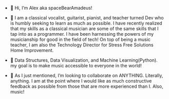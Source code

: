 - 👋 Hi, I’m Alex aka spaceBearAmadeus!

- 👀 I am a classical vocalist, guitarist, pianist, and teacher turned Dev who is humbly seeking to learn as much as possible.  I have recently realized that my
    skills as a classical musician are some of the same skills that I tap into as a programmer.  I have been harnessing the powers of my musicianship
    for good in the field of tech!  On top of being a music teacher, I am also the Technology Director for Stress Free Solutions Home Improvement.

- 🌱  Data Structures, Data Visualization, and Machine Learning(Python).
      my goal is to make music accessible to everyone in the world!

- 💞️ As I just mentioned, I’m looking to collaborate on ANYTHING.  Literally, anything.  I am at the point where I would like as much constructive feedback
     as possible from those that are more experienced than I.  Also, music!


<!---
spaceBearAmadeus/spaceBearAmadeus is a ✨ special ✨ repository because its `README.md` (this file) appears on your GitHub profile.
You can click the Preview link to take a look at your changes.
--->
